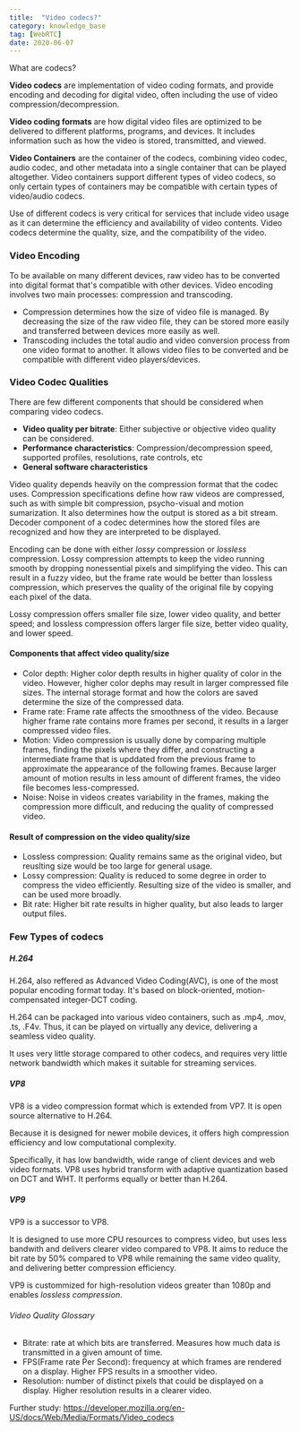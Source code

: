 ```yaml
---
title:  "Video codecs?"
category: knowledge_base
tag: [WebRTC]
date: 2020-06-07
---
```


What are codecs? 

**Video codecs** are implementation of video coding formats, and provide encoding and decoding for digital video, often including the use of video compression/decompression.

**Video coding formats** are how digital video files are optimized to be delivered to different platforms, programs, and devices. It includes information such as how the video is stored, transmitted, and viewed. 

**Video Containers** are the container of the codecs, combining video codec, audio codec, and other metadata into a single container that can be played altogether. Video containers support different types of video codecs, so only certain types of containers may be compatible with certain types of video/audio codecs. 

Use of different codecs is very critical for services that include video usage as it can determine the efficiency and availability of video contents. Video codecs determine the quality, size, and the compatibility of the video. 

### Video Encoding

To be available on many different devices, raw video has to be converted into digital format that's compatible with other devices. Video encoding involves two main processes: compression and transcoding. 

- Compression determines how the size of video file is managed. By decreasing the size of the raw video file, they can be stored more easily and transferred between devices more easily as well. 
- Transcoding includes the total audio and video conversion process from one video format to another. It allows video files to be converted and be compatible with different video players/devices. 

### Video Codec Qualities

There are few different components that should be considered when comparing video codecs. 
- **Video quality per bitrate**: Either subjective or objective video quality can be considered.
- **Performance characteristics**: Compression/decompression speed, supported profiles, resolutions, rate controls, etc
- **General software characteristics**

Video quality depends heavily on the compression format that the codec uses. Compression specifications define how raw videos are compressed, such as with simple bit compression, psycho-visual and motion sumarization. It also determines how the output is stored as a bit stream. Decoder component of a codec determines how the stored files are recognized and how they are interpreted to be displayed. 

Encoding can be done with either *lossy* compression or *lossless* compression. Lossy compression attempts to keep the video running smooth by dropping nonessential pixels and simplifying the video. This can result in a fuzzy video, but the frame rate would be better than lossless compression, which preserves the quality of the original file by copying each pixel of the data. 

Lossy compression offers smaller file size, lower video quality, and better speed; and lossless compression offers larger file size, better video quality, and lower speed. 

#### Components that affect video quality/size
- Color depth: Higher color depth results in higher quality of color in the video. However, higher color dephs may result in larger compressed file sizes. The internal storage format and how the colors are saved determine the size of the compressed data.
- Frame rate: Frame rate affects the smoothness of the video. Because higher frame rate contains more frames per second, it results in a larger compressed video files. 
- Motion: Video compression is usually done by comparing multiple frames, finding the pixels where they differ, and constructing a intermediate frame that is upddated from the previous frame to approximate the appearance of the following frames. Because larger amount of motion results in less amount of different frames, the video file becomes less-compressed.
- Noise: Noise in videos creates variability in the frames, making the compression more difficult, and reducing the quality of compressed video. 

#### Result of compression on the video quality/size
- Lossless compression: Quality remains same as the original video, but reuslting size would be too large for general usage. 
- Lossy compression: Quality is reduced to some degree in order to compress the video efficiently. Resulting size of the video is smaller, and can be used more broadly.
- Bit rate: Higher bit rate results in higher quality, but also leads to larger output files. 


### Few Types of codecs

##### H.264
H.264, also reffered as Advanced Video Coding(AVC), is one of the most popular encoding format today. It's based on block-oriented, motion-compensated integer-DCT coding. 

H.264 can be packaged into various video containers, such as .mp4, .mov, .ts, .F4v. Thus, it can be played on virtually any device, delivering a seamless video quality. 

It uses very little storage compared to other codecs, and requires very little network bandwidth which makes it suitable for streaming services. 

##### VP8
VP8 is a video compression format which is extended from VP7. It is open source alternative to H.264.

Because it is designed for newer mobile devices, it offers high compression efficiency and low computational complexity. 

Specifically, it has low bandwidth, wide range of client devices and web video formats. VP8 uses hybrid transform with adaptive quantization based on DCT and WHT. It performs equally or better than H.264. 

##### VP9 
VP9 is a successor to VP8.

It is designed to use more CPU resources to compress video, but uses less bandwith and delivers clearer video compared to VP8. It aims to reduce the bit rate by 50% compared to VP8 while remaining the same video quality, and delivering better compression efficiency. 

VP9 is custommized for high-resolution videos greater than 1080p and enables *lossless compression*. 

###### Video Quality Glossary
- Bitrate: rate at which bits are transferred. Measures how much data is transmitted in a given amount of time. 
- FPS(Frame rate Per Second): frequency at which frames are rendered on a display. Higher FPS results in a smoother video.
- Resolution: number of distinct pixels that could be displayed on a display. Higher resolution results in a clearer video. 

Further study: https://developer.mozilla.org/en-US/docs/Web/Media/Formats/Video_codecs